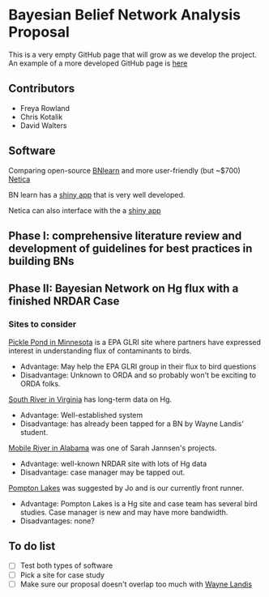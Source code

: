 # Bayesian Belief Network Analysis Proposal

This is a very empty GitHub page that will grow as we develop the project. An example of a more developed GitHub page is [here](<https://github.com/freyarowland/WoodFrogCode>)

## Contributors
- Freya Rowland
- Chris Kotalik
- David Walters

## Software

Comparing open-source [BNlearn](<https://www.bnlearn.com/>) and more user-friendly (but ~$700) [Netica](<https://www.norsys.com/netica.html>)

BN learn has a [shiny app](<https://cran.r-project.org/web/packages/BayesianNetwork/vignettes/BayesianNetwork.html>) that is very well developed. 

Netica can also interface with the a [shiny app](<https://www.sciencedirect.com/science/article/pii/S136481521930221X>)

## Phase I: comprehensive literature review and development of guidelines for best practices in building BNs

## Phase II: Bayesian Network on Hg flux with a finished NRDAR Case

### Sites to consider

[Pickle Pond in Minnesota](<https://stlouisriverestuary.org/restoration_picklepond.php#:~:text=Pickle%20Pond%20is%20a%20shallow%2C%20sheltered%20bay-like%20site,biological%20diversity%20and%20create%20a%20functional%20wetland.%20History>) is a EPA GLRI site where partners have expressed interest in understanding flux of contaminants to birds.
- Advantage: May help the EPA GLRI group in their flux to bird questions
- Disadvantage: Unknown to ORDA and so probably won't be exciting to ORDA folks.

[South River in Virginia](<https://pubs.acs.org/doi/full/10.1021/acs.est.7b02577#:~:text=Historic%20point%20source%20mercury%20%28Hg%29%20contamination%20from%20industrial,elevated%20Hg%20concentrations%20persist%20in%20the%20river%20system.>) has long-term data on Hg.
- Advantage: Well-established system
- Disadvantage: has already been tapped for a BN by Wayne Landis' student.

[Mobile River in Alabama](<https://www.sciencedirect.com/science/article/pii/S0304389420320872?via%3Dihub>) was one of Sarah Jannsen's projects.
- Advantage: well-known NRDAR site with lots of Hg data
- Disadvantage: case manager may be tapped out.

[Pompton Lakes](<https://archive.epa.gov/epa/newsreleases/epa-directs-dupont-remove-mercury-pompton-lake-pompton-lakes-new-jersey.html>) was suggested by Jo and is our currently front runner.
- Advantage: Pompton Lakes is a Hg site and case team has several bird studies. Case manager is new and may have more bandwidth. 
- Disadvantages: none?

## To do list

- [ ] Test both types of software
- [ ] Pick a site for case study
- [ ] Make sure our proposal doesn't overlap too much with [Wayne Landis](<https://wp.wwu.edu/toxicology/faculty-staff/dr-wayne-g-landis/>)
